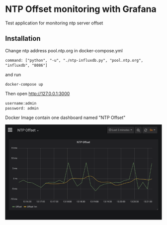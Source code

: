# NTP Offset monitoring with Grafana

Test application for monitoring ntp server offset

## Installation
Change ntp address pool.ntp.org in docker-compose.yml 

    command: ["python", "-u", "./ntp-influxdb.py", "pool.ntp.org", "influxdb", "8086"]

and run

    docker-compose up

Then open http://127.0.0.1:3000
    
    username:admin
    password: admin

Docker Image contain one dashboard named "NTP Offset"

![grafana](grafana-ntp.png)
